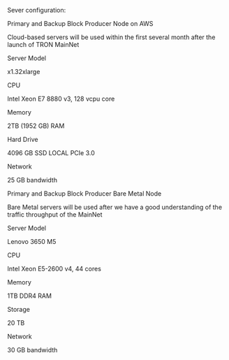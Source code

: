 Sever configuration:

Primary and Backup Block Producer Node on AWS

Cloud-based servers will be used within the first several month after the launch of TRON MainNet

 

Server Model

x1.32xlarge

CPU

Intel Xeon E7 8880 v3, 128 vcpu core

Memory

2TB (1952 GB) RAM

Hard Drive

4096 GB SSD LOCAL PCIe 3.0

Network

25 GB bandwidth

Primary and Backup Block Producer Bare Metal Node

Bare Metal servers will be used after we have a good understanding of the traffic throughput of the MainNet

 

Server Model

Lenovo 3650 M5

CPU

Intel Xeon E5-2600 v4, 44 cores

Memory

1TB DDR4 RAM

Storage

20 TB

Network

30 GB bandwidth


